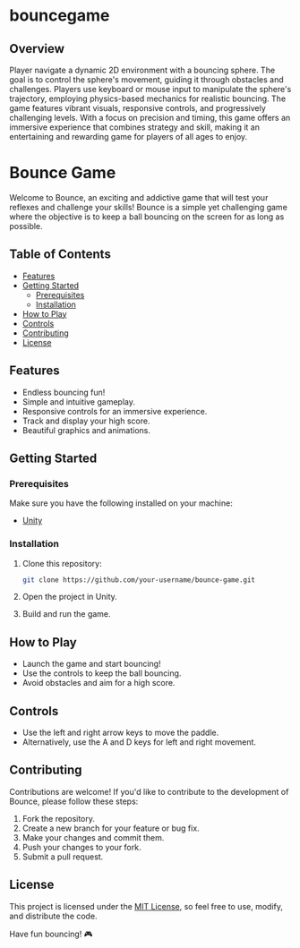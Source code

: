 # bouncegame

## Overview

Player navigate a dynamic 2D environment with a bouncing sphere. The goal is to control the sphere's movement, guiding it through obstacles and challenges. Players use keyboard or mouse input to manipulate the sphere's trajectory, employing physics-based mechanics for realistic bouncing. The game features vibrant visuals, responsive controls, and progressively challenging levels. With a focus on precision and timing, this game offers an immersive experience that combines strategy and skill, making it an entertaining and rewarding game for players of all ages to enjoy.

# Bounce Game

Welcome to Bounce, an exciting and addictive game that will test your reflexes and challenge your skills! Bounce is a simple yet challenging game where the objective is to keep a ball bouncing on the screen for as long as possible.

## Table of Contents

- [Features](#features)
- [Getting Started](#getting-started)
  - [Prerequisites](#prerequisites)
  - [Installation](#installation)
- [How to Play](#how-to-play)
- [Controls](#controls)
- [Contributing](#contributing)
- [License](#license)

## Features

- Endless bouncing fun!
- Simple and intuitive gameplay.
- Responsive controls for an immersive experience.
- Track and display your high score.
- Beautiful graphics and animations.

## Getting Started

### Prerequisites

Make sure you have the following installed on your machine:

- [Unity](https://unity.com/)

### Installation

1. Clone this repository:

   ```bash
   git clone https://github.com/your-username/bounce-game.git
   ```

2. Open the project in Unity.

3. Build and run the game.

## How to Play

- Launch the game and start bouncing!
- Use the controls to keep the ball bouncing.
- Avoid obstacles and aim for a high score.

## Controls

- Use the left and right arrow keys to move the paddle.
- Alternatively, use the A and D keys for left and right movement.

## Contributing

Contributions are welcome! If you'd like to contribute to the development of Bounce, please follow these steps:

1. Fork the repository.
2. Create a new branch for your feature or bug fix.
3. Make your changes and commit them.
4. Push your changes to your fork.
5. Submit a pull request.

## License

This project is licensed under the [MIT License](LICENSE), so feel free to use, modify, and distribute the code.

Have fun bouncing! 🎮
